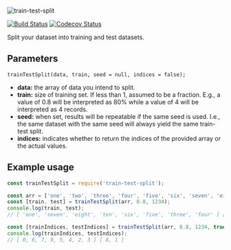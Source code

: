 ![train-test-split](https://i.imgur.com/ttegOuC.png)

[![Build Status](https://travis-ci.com/nas5w/train-test-split.svg?branch=master)](https://travis-ci.com/nas5w/train-test-split) [![Codecov Status](https://codecov.io/gh/nas5w/train-test-split/branch/master/graph/badge.svg)](https://codecov.io/gh/nas5w/train-test-split/branch/master)

Split your dataset into training and test datasets.

## Parameters

```
trainTestSplit(data, train, seed = null, indices = false);
```

- **data:** the array of data you intend to split.
- **train:** size of training set. If less than 1, assumed to be a fraction. E.g., a value of 0.8 will be interpreted as 80% while a value of 4 will be interpreted as 4 records.
- **seed:** when set, results will be repeatable if the same seed is used. I.e., the same dataset with the same seed will always yield the same train-test split.
- **indices:** indicates whether to return the indices of the provided array or the actual values.

## Example usage

```javascript
const trainTestSplit = require('train-test-split');

const arr = ['one', 'two', 'three', 'four', 'five', 'six', 'seven', 'eight', 'nine', 'ten'];
const [train, test] = trainTestSplit(arr, 0.8, 1234);
console.log(train, test);
// [ 'one', 'seven', 'eight', 'ten', 'six', 'five', 'three', 'four' ] [ 'nine', 'two' ]

const [trainIndices, testIndices] = trainTestSplit(arr, 0.8, 1234, true);
console.log(trainIndices, testIndices);
// [ 0, 6, 7, 9, 5, 4, 2, 3 ] [ 8, 1 ]
```
